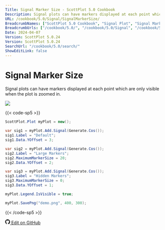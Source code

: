 ```yaml
---
Title: Signal Marker Size - ScottPlot 5.0 Cookbook
Description: Signal plots can have markers displayed at each point which are only visible when the plot is zoomed in.
URL: /cookbook/5.0/Signal/SignalMarkerSize/
BreadcrumbNames: ["ScottPlot 5.0 Cookbook", "Signal Plot", "Signal Marker Size"]
BreadcrumbUrls: ["/cookbook/5.0/", "/cookbook/5.0/Signal", "/cookbook/5.0/Signal/SignalMarkerSize"]
Date: 2024-04-07
Version: ScottPlot 5.0.24
Version: ScottPlot 5.0.24
SearchUrl: "/cookbook/5.0/search/"
ShowEditLink: false
---
```


# Signal Marker Size


Signal plots can have markers displayed at each point which are only visible when the plot is zoomed in.

[![](/cookbook/5.0/images/SignalMarkerSize.png?240407172904)](/cookbook/5.0/images/SignalMarkerSize.png?240407172904)

{{< code-sp5 >}}

```cs
ScottPlot.Plot myPlot = new();

var sig1 = myPlot.Add.Signal(Generate.Cos());
sig1.Label = "Default";
sig1.Data.YOffset = 3;

var sig2 = myPlot.Add.Signal(Generate.Cos());
sig2.Label = "Large Markers";
sig2.MaximumMarkerSize = 20;
sig2.Data.YOffset = 2;

var sig3 = myPlot.Add.Signal(Generate.Cos());
sig3.Label = "Hidden Markers";
sig3.MaximumMarkerSize = 0;
sig3.Data.YOffset = 1;

myPlot.Legend.IsVisible = true;

myPlot.SavePng("demo.png", 400, 300);

```

{{< /code-sp5 >}}

<a href='https://github.com/ScottPlot/ScottPlot/blob/main/src/ScottPlot5/ScottPlot5%20Cookbook/Recipes/PlotTypes/Signal.cs'><svg xmlns="http://www.w3.org/2000/svg" width="16" height="16" fill="currentColor" class="mb-1 bi bi-github" viewBox="0 0 16 16">
  <path d="M8 0C3.58 0 0 3.58 0 8c0 3.54 2.29 6.53 5.47 7.59.4.07.55-.17.55-.38 0-.19-.01-.82-.01-1.49-2.01.37-2.53-.49-2.69-.94-.09-.23-.48-.94-.82-1.13-.28-.15-.68-.52-.01-.53.63-.01 1.08.58 1.23.82.72 1.21 1.87.87 2.33.66.07-.52.28-.87.51-1.07-1.78-.2-3.64-.89-3.64-3.95 0-.87.31-1.59.82-2.15-.08-.2-.36-1.02.08-2.12 0 0 .67-.21 2.2.82.64-.18 1.32-.27 2-.27s1.36.09 2 .27c1.53-1.04 2.2-.82 2.2-.82.44 1.1.16 1.92.08 2.12.51.56.82 1.27.82 2.15 0 3.07-1.87 3.75-3.65 3.95.29.25.54.73.54 1.48 0 1.07-.01 1.93-.01 2.2 0 .21.15.46.55.38A8.01 8.01 0 0 0 16 8c0-4.42-3.58-8-8-8"/>
</svg> Edit on GitHub</a>

